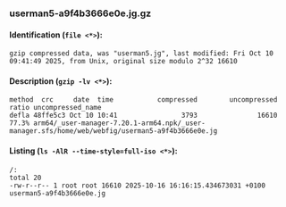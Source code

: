 ### userman5-a9f4b3666e0e.jg.gz
#### Identification (`file <*>`):
```
gzip compressed data, was "userman5.jg", last modified: Fri Oct 10 09:41:49 2025, from Unix, original size modulo 2^32 16610
```
#### Description (`gzip -lv <*>`):
```
method  crc     date  time           compressed        uncompressed  ratio uncompressed_name
defla 48ffe5c3 Oct 10 10:41                3793               16610  77.3% arm64/_user-manager-7.20.1-arm64.npk/_user-manager.sfs/home/web/webfig/userman5-a9f4b3666e0e.jg
```
#### Listing (`ls -AlR --time-style=full-iso <*>`):
```
/:
total 20
-rw-r--r-- 1 root root 16610 2025-10-16 16:16:15.434673031 +0100 userman5-a9f4b3666e0e.jg
```

